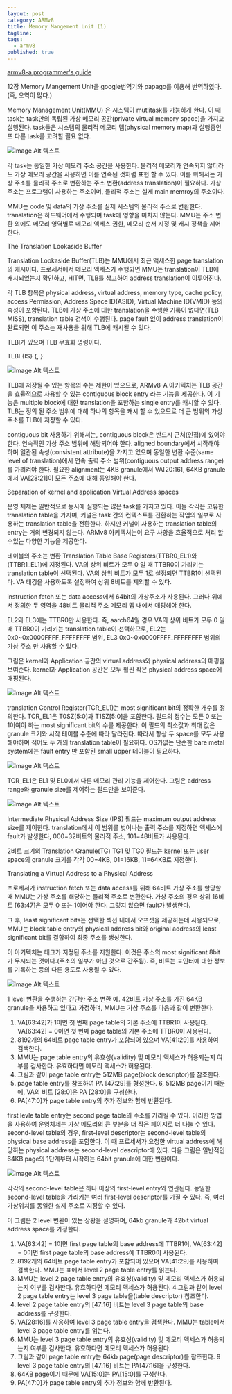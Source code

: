 ```yaml
---
layout: post
category: ARMv8
title: Memory Mangement Unit (1)
tagline: 
tags:
  - armv8
published: true
---
```


[armv8-a programmer's guide](http://infocenter.arm.com/help/topic/com.arm.doc.den0024a/DEN0024A_v8_architecture_PG.pdf)

12장 Memory Mangement Unit을 google번역기와 papago를 이용해 번역하였다. (즉,  오역이 많다.) 

Memory Management Unit(MMU) 은 시스템이 mutlitask를 가능하게 한다. 이 때 task는 task만의 독립된 가상 메모리 공간(private virtual memory space)을 가지고 실행된다. task들은 시스템의 물리적 메모리 맵(physical memory map)과 실행중인 또 다른 task를 고려할 필요 없다.


![Image Alt 텍스트](/assets/images/post/180928/image1.png)

각 task는 동일한 가상 메모리 주소 공간을 사용한다. 물리적 메모리가 연속되지 않더라도 가상 메모리 공간을 사용하면 이를 연속된 것처럼 표현 할 수 있다. 이를 위해서는 가상 주소를 물리적 주소로 변환하는 주소 변환(address translation)이 필요하다. 가상주소는 프로그램이 사용하는 주소이며, 물리적 주소는 실제 main memroy의 주소이다.


MMU는 code 및 data의 가상 주소를 실제 시스템의 물리적 주소로 변환한다. translation은 하드웨어에서 수행되며 task에 영향을 미치지 않는다. MMU는 주소 변환 외에도 메모리 영역별로 메모리 액세스 권한, 메모리 순서 지정 및 캐시 정책을 제어한다.


The Translation Lookaside Buffer


Translation Lookaside Buffer(TLB)는 MMU에서 최근 액세스한 page translation의 캐시이다. 프로세서에서 메모리 액세스가 수행되면 MMU는 translation이 TLB에 캐시되었는지 확인하고, HIT면, TLB를 참고하여 address translation이 이루어진다.


각 TLB 항목은 physical address, virtual address, memory type, cache policy, access Permission, Address Space ID(ASID), Virtual Machine ID(VMID) 등의 속성이 포함된다. TLB에 가상 주소에 대한 translation을 수행한 기록이 없다면(TLB MISS), translation table 검색이 수행된다. page fault 없이 address translation이 완료되면 이 주소는 재사용을 위해 TLB에 캐시될 수 있다.


TLBI가 있으며 TLB 무효화 명령이다.


TLBI <type><level>{IS} {, <Xt>}

![Image Alt 텍스트](/assets/images/post/180928/image2.png)

TLB에 저장될 수 있는 항목의 수는 제한이 있으므로, ARMv8-A 아키텍처는 TLB 공간을 효율적으로 사용할 수 있는 contiguous block entry 라는 기능을 제공한다. 이 기능은 multiple block에 대한 translation을 포함하는 single entry를 캐시할 수 있다. TLB는 정의 된 주소 범위에 대해 하나의 항목을 캐시 할 수 있으므로 더 큰 범위의 가상 주소를 TLB에 저장할 수 있다.


contiguous bit 사용하기 위해서는, contiguous block은 반드시 근처(인접)에 있어야 한다. 연속적인 가상 주소 범위에 해당되어야 한다. aligned boundary에서 시작해야 하며 일관된 속성(consistent attribute)을 가지고 있으며 동일한 변환 수준(same level of translation)에서 연속 출력 주소 범위(contiguous output address range)를 가리켜야 한다. 필요한 alignment는 4KB granule에서 VA[20:16], 64KB granule에서 VA[28:21]이 모든 주소에 대해 동일해야 한다.


Separation of kernel and application Virtual Address spaces


운영 체제는 일반적으로 동시에 실행되는 많은 task를 가지고 있다. 이들 각각은 고유한 translation table을 가지며, 커널은 task 간의 컨텍스트를 전환하는 작업의 일부로 사용하는 translation table을 전환한다. 하지만 커널이 사용하는 translation table의 entry는 거의 변경되지 않는다. ARMv8 아키텍처는이 요구 사항을 효율적으로 처리 할 수있는 다양한 기능을 제공한다.


테이블의 주소는 변환 Translation Table Base Registers(TTBR0_EL1)와 (TTBR1_EL1)에 지정된다. VA의 상위 비트가 모두 0 일 때 TTBR0이 가리키는 translation table이 선택된다. VA의 상위 비트가 모두 1로 설정되면 TTBR1이 선택된다. VA 태깅을 사용하도록 설정하여 상위 8비트를 제외할 수 있다.


instruction fetch 또는 data access에서 64bit의 가상주소가 사용된다. 그러나 위에서 정의한 두 영역을 48비트 물리적 주소 메모리 맵 내에서 매핑해야 한다.


EL2와 EL3에는 TTBR0만 사용한다. 즉, aarch64일 경우 VA의 상위 비트가 모두 0 일 때 TTBR0이 가리키는 translation table이 선택하므로, EL2는 0x0~0x0000FFFF_FFFFFFFF 범위, EL3 0x0~0x0000FFFF_FFFFFFFF 범위의 가상 주소 만 사용할 수 있다.


그림은 kernel과 Application 공간의 virtual address와 physical address의 매핑을 보여준다. kernel과 Application 공간은 모두 훨씬 작은 physical address space에 매핑된다.

![Image Alt 텍스트](/assets/images/post/180928/image3.png)

translation Control Register(TCR_EL1)는  most significant bit의 정확한 개수를 정의한다. TCR_EL1은 T0SZ[5:0]과 T1SZ[5:0]을 포함한다. 필드의 정수는 모든 0 또는 1이여야 하는 most significant bit의 수를 제공한다. 이 필드의 최소값과 최대 값은 granule 크기와 시작 테이블 수준에 따라 달라진다. 따라서 항상 두 space를 모두 사용해야하며 적어도 두 개의 translation table이 필요하다. OS가없는 단순한 bare metal system에는 fault entry 만 포함된 small upper 테이블이 필요하다.

![Image Alt 텍스트](/assets/images/post/180928/image4.png)


TCR_EL1은 EL1 및 EL0에서 다른 메모리 관리 기능을 제어한다. 그림은 address range와 granule size를 제어하는 필드만을 보여준다.

![Image Alt 텍스트](/assets/images/post/180928/image5.png)

Intermediate Physical Address Size (IPS) 필드는 maximum output address size를 제어한다. translation에서 이 범위를 벗어나는 출력 주소를 지정하면 액세스에 fault가 발생한다, 000=32비트의 물리적 주소, 101=48비트가 사용된다.


2비트 크기의 Translation Granule(TG) TG1 및 TG0 필드는 kernel 또는 user space의 granule 크기를 각각 00=4KB, 01=16KB, 11=64KB로 지정한다.


Translating a Virtual Address to a Physical Address


프로세서가 instruction fetch 또는 data access를 위해 64비트 가상 주소를 할당할 때 MMU는 가상 주소를 해당하는 물리적 주소로 변환한다. 가상 주소의 경우 상위 16비트 [63:47]은 모두 0 또는 1이어야 한다. 그렇지 않으면 fault가 발생한다.


그 후, least significant bits는 선택한 섹션 내에서 오프셋을 제공하는데 사용되므로, MMU는 block table entry의 physical address bit와 original address의 least significant bit를 결합하여 최종 주소를 생성한다.


이 아키텍처는 태그가 지정된 주소를 지원한다. 이것은 주소의 most significant 8bit가 무시되는 것이다.(주소의 일부가 아닌 것으로 간주됨). 즉, 비트는 포인터에 대한 정보를 기록하는 등의 다른 용도로 사용될 수 있다.

![Image Alt 텍스트](/assets/images/post/180928/image6.png)

1 level 변환을 수행하는 간단한 주소 변환 예. 42비트 가상 주소를 가진 64KB granule을 사용하고 있다고 가정하며, MMU는 가상 주소를 다음과 같이 변환한다.


1. VA[63:42]가 1이면 첫 번째 page table의 기본 주소에 TTBR1이 사용된다. VA[63:42] = 0이면 첫 번째 page table의 기본 주소에 TTBR0이 사용된다.
2. 8192개의 64비트 page table entry가 포함되어 있으며 VA[41:29]를 사용하여 검색한다.
3. MMU는 page table entry의 유효성(validity) 및  메모리 액세스가 허용되는지 여부를 검사한다. 유효하다면 메모리 액세스가 허용된다.
4. 그림과 같이 page table entry는 512MB page(block descriptor)를 참조한다.
5. page table entry를 참조하여 PA [47:29]를 형성한다.
    6, 512MB page이기 때문에, VA의 비트 [28:0]은 PA [28:0]을 구성한다.
6. PA[47:0]가 page table entry의 추가 정보와 함께 반환된다.


first levle table entry는 second page table의 주소를 가리킬 수 있다. 이러한 방법을 사용하여 운영체제는 가상 메모리의 큰 부분을 더 작은 페이지로 더 나눌 수 있다. second-level table의 경우, first-level descriptor는 second-level table의 physical base address를 포함한다. 이 때 프로세서가 요청한 virtual address에 해당하는 physical address는 second-level descriptor에 있다. 다음 그림은 일반적인 64KB page의 1단계부터 시작하는 64bit granule에 대한 변환이다.

![Image Alt 텍스트](/assets/images/post/180928/image7.png)

각각의 second-level table은 하나 이상의 first-level entry와 연관된다. 동일한 second-level table을 가리키는 여러 first-level descriptor를 가질 수 있다. 즉, 여러 가상위치를 동일한 실제 주소로 지정할 수 있다.


이 그림은 2 level 변환이 있는 상황을 설명하며, 64kb granule과 42bit virtual address space를 가정한다.


1. VA[63:42] = 1이면  first page table의 base address에 TTBR1이, VA[63:42] = 0이면 first page table의 base address에 TTBR0이 사용된다.
2. 8192개의 64비트 page table entry가 포함되어 있으며 VA[41:29]를 사용하여 검색한다. MMU는 표에서 level 2 page table entry를 읽는다.
3. MMU는 level 2 page table entry의 유효성(validity) 및  메모리 액세스가 허용되는지 여부를 검사한다. 유효하다면 메모리 액세스가 허용된다.
    4.그림과 같이 level 2 page table entry는 level 3 page table을(table descriptor) 참조한다.
4. level 2 page table entry의 [47:16] 비트는 level 3 page table의 base address를 구성한다.
5. VA[28:16]를 사용하여 level 3 page table entry을 검색한다. MMU는 table에서 level 3 page table entry를 읽는다.
6. MMU는 level 3 page table entry의 유효성(validity) 및  메모리 액세스가 허용되는지 여부를 검사한다. 유효하다면 메모리 액세스가 허용된다.
7. 그림과 같이 page table entry는 64kb page(page descriptor)를 참조한다.
    9 level 3 page table entry의  [47:16] 비트는 PA[47:16]을 구성한다.
8. 64KB page이기 때문에 VA[15:0]는 PA[15:0]를 구성한다.
9. PA[47:0]가 page table entry의 추가 정보와 함께 반환된다.
